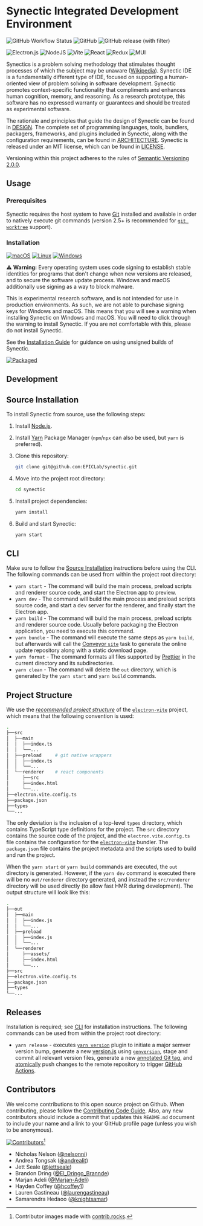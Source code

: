 # Synectic Integrated Development Environment

![GitHub Workflow Status](https://img.shields.io/github/actions/workflow/status/EPICLab/synectic/build.yml?style=for-the-badge)
![GitHub](https://img.shields.io/github/license/EPICLab/synectic?style=for-the-badge)
![GitHub release (with filter)](https://img.shields.io/github/v/release/EPICLab/synectic?style=for-the-badge)

![Electron.js](https://img.shields.io/badge/Electron-191970?style=for-the-badge&logo=Electron&logoColor=white)
![NodeJS](https://img.shields.io/badge/node.js-6DA55F?style=for-the-badge&logo=node.js&logoColor=white)
![Vite](https://img.shields.io/badge/vite-%23646CFF.svg?style=for-the-badge&logo=vite&logoColor=white)
![React](https://img.shields.io/badge/react-%2320232a.svg?style=for-the-badge&logo=react&logoColor=%2361DAFB)
![Redux](https://img.shields.io/badge/redux-%23593d88.svg?style=for-the-badge&logo=redux&logoColor=white)
![MUI](https://img.shields.io/badge/MUI-%230081CB.svg?style=for-the-badge&logo=mui&logoColor=white)

Synectics is a problem solving methodology that stimulates thought processes of which the subject may be unaware ([Wikipedia](https://en.wikipedia.org/wiki/Synectics)). Synectic IDE is a fundamentally different type of IDE, focused on supporting a human-oriented view of problem solving in software development. Synectic promotes context-specific functionality that compliments and enhances human cognition, memory, and reasoning. As a research prototype, this software has no expressed warranty or guarantees and should be treated as experimental software.

The rationale and principles that guide the design of Synectic can be found in [DESIGN](https://github.com/EPICLab/synectic/blob/master/DESIGN.md). The complete set of programming languages, tools, bundlers, packagers, frameworks, and plugins included in Synectic, along with the configuration requirements, can be found in [ARCHITECTURE](https://github.com/EPICLab/synectic/blob/master/ARCHITECTURE.md). Synectic is released under an MIT license, which can be found in [LICENSE](https://github.com/EPICLab/synectic/blob/master/LICENSE).

Versioning within this project adheres to the rules of [Semantic Versioning 2.0.0](https://semver.org/).

## Usage

### Prerequisites

Synectic requires the host system to have [Git](https://git-scm.com/downloads) installed and available in order to natively execute git commands (version 2.5+ is recommended for [`git worktree`](https://github.blog/2015-07-29-git-2-5-including-multiple-worktrees-and-triangular-workflows/) support).

### Installation

[![macOS](https://img.shields.io/badge/mac%20os-000000?style=for-the-badge&logo=macos&logoColor=F0F0F0)](https://epiclab.github.io/synectic/download.html)
[![Linux](https://img.shields.io/badge/Linux-FCC624?style=for-the-badge&logo=linux&logoColor=black)](https://epiclab.github.io/synectic/download.html)
[![Windows](https://img.shields.io/badge/Windows-0078D6?style=for-the-badge&logo=windows&logoColor=white)](https://epiclab.github.io/synectic/download.html)

⚠️ **Warning:** Every operating system uses code signing to establish stable identities for programs that don't change when new versions are released, and to secure the software update process. Windows and macOS additionally use signing as a way to block malware.

This is experimental research software, and is not intended for use in production environments. As such, we are not able to purchase signing keys for Windows and macOS. This means that you will see a warning when installing Synectic on Windows and macOS. You will need to click through the warning to install Synectic. If you are not comfortable with this, please do not install Synectic.

See the [Installation Guide](https://github.com/EPICLab/synectic/wiki/Installation-Guide) for guidance on using unsigned builds of Synectic.

[![Packaged](https://img.shields.io/badge/Packaged_with-Conveyor-blue?style=for-the-badge)](https://www.hydraulic.dev/)

## Development

## Source Installation

To install Synectic from source, use the following steps:

1. Install [Node.js](https://nodejs.org/en/).
2. Install [Yarn](https://yarnpkg.com/lang/en/) Package Manager (`npm`/`npx` can also be used, but `yarn` is preferred).
3. Clone this repository:

   ```bash
   git clone git@github.com:EPICLab/synectic.git
   ```

4. Move into the project root directory:

   ```bash
   cd synectic
   ```

5. Install project dependencies:

   ```bash
   yarn install
   ```

6. Build and start Synectic:

   ```bash
   yarn start
   ```

## CLI

Make sure to follow the [Source Installation](#source-installation) instructions before using the CLI. The following commands can be used from within the project root directory:

- `yarn start` - The command will build the main process, preload scripts and renderer source code, and start the Electron app to preview.
- `yarn dev` - The command will build the main process and preload scripts source code, and start a dev server for the renderer, and finally start the Electron app.
- `yarn build` - The command will build the main process, preload scripts and renderer source code. Usually before packaging the Electron application, you need to execute this command.
- `yarn bundle` - The command will execute the same steps as `yarn build`, but afterwards will call the [Conveyor `site`](https://conveyor.hydraulic.dev/11.4/configs/download-pages/) task to generate the online update repository along with a static download page.
- `yarn format` - The command formats all files supported by [Prettier](https://prettier.io/) in the current directory and its subdirectories.
- `yarn clean` - The command will delete the `out` directory, which is generated by the `yarn start` and `yarn build` commands.

## Project Structure

We use the [_recommended project structure_](https://electron-vite.org/guide/dev.html) of the [`electron-vite`](https://electron-vite.org/) project, which means that the following convention is used:

```bash
.
├──src
│  ├──main
│  │  ├──index.ts
│  │  └──...
│  ├──preload     # git native wrappers
│  │  ├──index.ts
│  │  └──...
│  └──renderer    # react components
│     ├──src
│     ├──index.html
│     └──...
├──electron.vite.config.ts
├──package.json
├──types
└──...
```

The only deviation is the inclusion of a top-level `types` directory, which contains TypeScript type definitions for the project. The `src` directory contains the source code of the project, and the `electron.vite.config.ts` file contains the configuration for the [`electron-vite`](https://electron-vite.org/) bundler. The `package.json` file contains the project metadata and the scripts used to build and run the project.

When the `yarn start` or `yarn build` commands are executed, the `out` directory is generated. However, if the `yarn dev` command is executed there will be no `out/renderer` directory generated, and instead the `src/renderer` directory will be used directly (to allow fast HMR during development). The output structure will look like this:

```bash
.
├──out
│  ├──main
│  │  ├──index.js
│  │  └──...
│  ├──preload
│  │  ├──index.js
│  │  └──...
│  └──renderer
│     ├──assets/
│     ├──index.html
│     └──...
├──src
├──electron.vite.config.ts
├──package.json
├──types
└──...
```

## Releases

Installation is required; see [CLI](#cli) for installation instructions. The following commands can be used from within the project root directory:

- `yarn release` - executes [`yarn version`](https://yarnpkg.com/cli/version) plugin to initiate a major semver version bump, generate a new [version.js](https://github.com/EPICLab/synectic/blob/main/version.js) using [`genversion`](https://www.npmjs.com/package/genversion), stage and commit all relevant version files, generate a new [annotated Git tag](https://git-scm.com/book/en/v2/Git-Basics-Tagging), and [atomically](https://git-scm.com/docs/git-push#Documentation/git-push.txt---no-atomic) push changes to the remote repository to trigger [GitHub Actions](https://docs.github.com/en/actions).

## Contributors

We welcome contributions to this open source project on Github. When contributing, please follow the [Contributing Code Guide](https://github.com/EPICLab/synectic/blob/master/CONTRIBUTING.md). Also, any new contributors should include a commit that updates this `README.md` document to include your name and a link to your GitHub profile page (unless you wish to be anonymous).

[![Contributors](https://contrib.rocks/image?repo=EPICLab/synectic)](https://github.com/EPICLab/synectic/graphs/contributors)[^1]
[^1]: Contributor images made with [contrib.rocks](https://contrib.rocks).

- Nicholas Nelson ([@nelsonni](https://github.com/nelsonni))
- Andrea Tongsak ([@andrealit](https://github.com/andrealit))
- Jett Seale ([@jettseale](https://github.com/jettseale))
- Brandon Dring ([@El_Dringo_Brannde](https://github.com/El-Dringo-Brannde))
- Marjan Adeli ([@Marjan-Adeli](https://github.com/Marjan-Adeli))
- Hayden Coffey ([@hcoffey1](https://github.com/hcoffey1))
- Lauren Gastineau ([@laurengastineau](https://github.com/laurengastineau))
- Samarendra Hedaoo ([@knightsamar](https://github.com/knightsamar))

